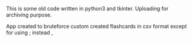 This is some old code written in python3 and tkinter. Uploading for archiving purpose.

App created to bruteforce custom created flashcards in csv format except for using ; instead ,
